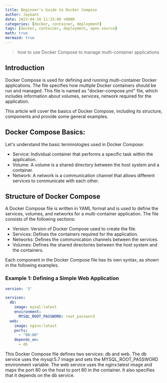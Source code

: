 ```yaml
---
title: Beginner's Guide to Docker Compose
author: Jaykant
date: 2023-04-10 11:33:00 +0800
categories: [docker, container, deployment]
tags: [docker, container, deployment, open-source]
math: true
mermaid: true
---
```



> how to use Docker Compose to manage multi-container applications
## Introduction
Docker Compose is used for defining and running multi-container Docker applications. The file specifies how multiple Docker containers should be run and managed. This file is named as "docker-compose.yml" file, which includes information about volumes, services, network required for the application.

This article will cover the basics of Docker Compose, including its structure, components and provide some general examples.

## Docker Compose Basics:
Let's understand the basic terminologies used in Docker Compose:
- Service: Individual container that performs a specific task within the application.
- Volume: A volume is a shared directory between the host system and a container.
- Network: A network is a communication channel that allows different services to communicate with each other.

## Structure of Docker Compose
A Docker Compose file is written in YAML format and is used to define the services, volumes, and networks for a multi-container application. The file consists of the following sections:
- Version: Version of Docker Compose used to create the file.
- Services: Defines the containers required for the application.
- Networks: Defines the communication channels between the services.
- Volumes: Defines the shared directories between the host system and the containers.

Each component in the Docker Compose file has its own syntax, as shown in the following examples.

### Example 1: Defining a Simple Web Application

```yaml
version: '3'

services:
  db:
    image: mysql:latest
    environment:
      MYSQL_ROOT_PASSWORD: root_password
  web:
    image: nginx:latest
    ports:
      - "80:80"
    depends_on:
      - db
```
This Docker Compose file defines two services: db and web. The db service uses the mysql:5.7 image and sets the MYSQL_ROOT_PASSWORD environment variable. The web service uses the nginx:latest image and maps the port 80 on the host to port 80 in the container. It also specifies that it depends on the db service.